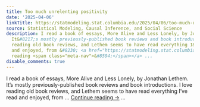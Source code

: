 ```yaml
---
title: Too much unrelenting positivity
date: '2025-04-06'
linkTitle: https://statmodeling.stat.columbia.edu/2025/04/06/too-much-unrelenting-positivity/
source: Statistical Modeling, Causal Inference, and Social Science
description: I read a book of essays, More Alive and Less Lonely, by Jonathan Lethem.
  It&#8217;s mostly previously-published book reviews and book introductions. I love
  reading old book reviews, and Lethem seems to have read everything I&#8217;ve read
  and enjoyed, from &#8230; <a href="https://statmodeling.stat.columbia.edu/2025/04/06/too-much-unrelenting-positivity/">Continue
  reading <span class="meta-nav">&#8594;</span></a> ...
disable_comments: true
---
```

I read a book of essays, More Alive and Less Lonely, by Jonathan Lethem. It&#8217;s mostly previously-published book reviews and book introductions. I love reading old book reviews, and Lethem seems to have read everything I&#8217;ve read and enjoyed, from &#8230; <a href="https://statmodeling.stat.columbia.edu/2025/04/06/too-much-unrelenting-positivity/">Continue reading <span class="meta-nav">&#8594;</span></a> ...